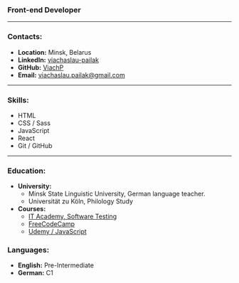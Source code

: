  ###  **Front-end Developer**

- - - 

###  **Contacts:**

- **Location:**  Minsk, Belarus
- **LinkedIn:**  [viachaslau-pailak](https://www.linkedin.com/feed/)
- **GitHub:**  [ViachP](https://github.com/ViachP)
- **Email:**  viachaslau.pailak@gmail.com 

- - - 

###  **Skills:**

- HTML
- CSS / Sass
- JavaScript
- React
- Git / GitHub

- - - 

###  **Education:**

- **University:**
  - Minsk State Linguistic University, German language teacher.
  - Universität zu Köln, Philology Study
- **Courses:**
  - [IT Academy, Software Testing](https://www.it-academy.by/)
  - [FreeCodeCamp](https://www.freecodecamp.org/)
  - [Udemy / JavaScript](https://www.udemy.com/course/the-complete-javascript-course/)

###  **Languages:**

- **English:**  Pre-Intermediate
- **German:**  C1
